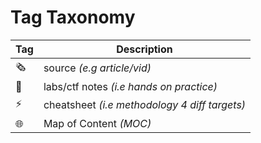 # Tag Taxonomy

| Tag | Description                                   |
| --- | --------------------------------------------- |
| 🗞️  | source *(e.g article/vid)*                    |
| 🥷  | labs/ctf notes *(i.e hands on practice)*      |
| ⚡  | cheatsheet *(i.e methodology 4 diff targets)* |
| 🌐  | Map of Content *(MOC)*                        | 
